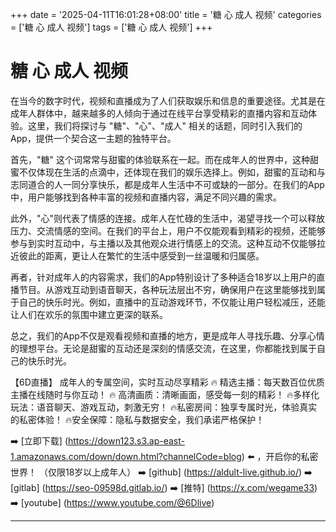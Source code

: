 +++
date = '2025-04-11T16:01:28+08:00'
title = '糖 心 成人 视频'
categories = ['糖 心 成人 视频']
tags = ['糖 心 成人 视频']
+++

# 糖 心 成人 视频

在当今的数字时代，视频和直播成为了人们获取娱乐和信息的重要途径。尤其是在成年人群体中，越来越多的人倾向于通过在线平台享受精彩的直播内容和互动体验。这里，我们将探讨与 "糖"、"心"、"成人" 相关的话题，同时引入我们的App，提供一个契合这一主题的独特平台。

首先，"糖" 这个词常常与甜蜜的体验联系在一起。而在成年人的世界中，这种甜蜜不仅体现在生活的点滴中，还体现在我们的娱乐选择上。例如，甜蜜的互动和与志同道合的人一同分享快乐，都是成年人生活中不可或缺的一部分。在我们的App中，用户能够找到各种丰富的视频和直播内容，满足不同兴趣的需求。

此外，"心"则代表了情感的连接。成年人在忙碌的生活中，渴望寻找一个可以释放压力、交流情感的空间。在我们的平台上，用户不仅能观看到精彩的视频，还能够参与到实时互动中，与主播以及其他观众进行情感上的交流。这种互动不仅能够拉近彼此的距离，更让人在繁忙的生活中感受到一丝温暖和归属感。

再者，针对成年人的内容需求，我们的App特别设计了多种适合18岁以上用户的直播节目。从游戏互动到语音聊天，各种玩法层出不穷，确保用户在这里能够找到属于自己的快乐时光。例如，直播中的互动游戏环节，不仅能让用户轻松减压，还能让人们在欢乐的氛围中建立更深的联系。

总之，我们的App不仅是观看视频和直播的地方，更是成年人寻找乐趣、分享心情的理想平台。无论是甜蜜的互动还是深刻的情感交流，在这里，你都能找到属于自己的快乐时光。

【6D直播】
成年人的专属空间，实时互动尽享精彩
🔥 精选主播：每天数百位优质主播在线随时与你互动！
🔥 高清画质：清晰画面，感受每一刻的精彩！
🔥多样化玩法：语音聊天、游戏互动，刺激无穷！
🔥私密房间：独享专属时光，体验真实的私密体验！
🔥安全保障：隐私与数据安全，我们承诺严格保护！

➡️ [立即下载] (https://down123.s3.ap-east-1.amazonaws.com/down/down.html?channelCode=blog) ⬅️ ，开启你的私密世界！
（仅限18岁以上成年人）
➡️ [github] (https://aldult-live.github.io/)
➡️ [gitlab] (https://seo-09598d.gitlab.io/)
➡️ [推特] (https://x.com/wegame33)
➡️ [youtube] (https://www.youtube.com/@6Dlive)

---

